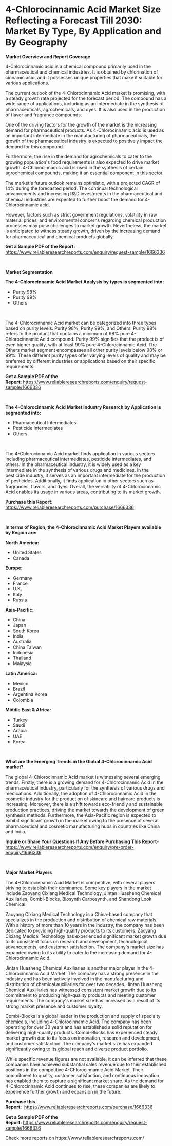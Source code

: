 <p><h1>4-Chlorocinnamic Acid Market Size Reflecting a Forecast Till 2030: Market By Type, By Application and By Geography</h1></p><p><strong>Market Overview and Report Coverage</strong></p>
<p><p>4-Chlorocinnamic acid is a chemical compound primarily used in the pharmaceutical and chemical industries. It is obtained by chlorination of cinnamic acid, and it possesses unique properties that make it suitable for various applications.</p><p>The current outlook of the 4-Chlorocinnamic Acid market is promising, with a steady growth rate projected for the forecast period. The compound has a wide range of applications, including as an intermediate in the synthesis of pharmaceuticals, agrochemicals, and dyes. It is also used in the production of flavor and fragrance compounds.</p><p>One of the driving factors for the growth of the market is the increasing demand for pharmaceutical products. As 4-Chlorocinnamic acid is used as an important intermediate in the manufacturing of pharmaceuticals, the growth of the pharmaceutical industry is expected to positively impact the demand for this compound.</p><p>Furthermore, the rise in the demand for agrochemicals to cater to the growing population's food requirements is also expected to drive market growth. 4-Chlorocinnamic acid is used in the synthesis of certain agrochemical compounds, making it an essential component in this sector.</p><p>The market's future outlook remains optimistic, with a projected CAGR of 14% during the forecasted period. The continual technological advancements and increasing R&D investments in the pharmaceutical and chemical industries are expected to further boost the demand for 4-Chlorocinnamic acid.</p><p>However, factors such as strict government regulations, volatility in raw material prices, and environmental concerns regarding chemical production processes may pose challenges to market growth. Nevertheless, the market is anticipated to witness steady growth, driven by the increasing demand for pharmaceutical and chemical products globally.</p></p>
<p><strong>Get a Sample PDF of the Report:</strong> <a href="https://www.reliableresearchreports.com/enquiry/request-sample/1666336">https://www.reliableresearchreports.com/enquiry/request-sample/1666336</a></p>
<p>&nbsp;</p>
<p><strong>Market Segmentation</strong></p>
<p><strong>The 4-Chlorocinnamic Acid Market Analysis by types is segmented into:</strong></p>
<p><ul><li>Purity 98%</li><li>Purity 99%</li><li>Others</li></ul></p>
<p>&nbsp;</p>
<p><p>The 4-Chlorocinnamic Acid market can be categorized into three types based on purity levels: Purity 98%, Purity 99%, and Others. Purity 98% refers to the product that contains a minimum of 98% pure 4-Chlorocinnamic Acid compound. Purity 99% signifies that the product is of even higher quality, with at least 99% pure 4-Chlorocinnamic Acid. The Others market segment encompasses all other purity levels below 98% or 99%. These different purity types offer varying levels of quality and may be preferred by different industries or applications based on their specific requirements.</p></p>
<p><strong>Get a Sample PDF of the Report:</strong>&nbsp;<a href="https://www.reliableresearchreports.com/enquiry/request-sample/1666336">https://www.reliableresearchreports.com/enquiry/request-sample/1666336</a></p>
<p>&nbsp;</p>
<p><strong>The 4-Chlorocinnamic Acid Market Industry Research by Application is segmented into:</strong></p>
<p><ul><li>Pharmaceutical Intermediates</li><li>Pesticide Intermediates</li><li>Others</li></ul></p>
<p>&nbsp;</p>
<p><p>The 4-Chlorocinnamic Acid market finds application in various sectors including pharmaceutical intermediates, pesticide intermediates, and others. In the pharmaceutical industry, it is widely used as a key intermediate in the synthesis of various drugs and medicines. In the pesticide industry, it serves as an important intermediate for the production of pesticides. Additionally, it finds application in other sectors such as fragrances, flavors, and dyes. Overall, the versatility of 4-Chlorocinnamic Acid enables its usage in various areas, contributing to its market growth.</p></p>
<p><strong>Purchase this Report:</strong>&nbsp; <a href="https://www.reliableresearchreports.com/purchase/1666336">https://www.reliableresearchreports.com/purchase/1666336</a></p>
<p>&nbsp;</p>
<p><strong>In terms of Region, the 4-Chlorocinnamic Acid Market Players available by Region are:</strong></p>
<p>
    <p> <strong> North America: </strong>
        <ul>
            <li>United States</li>
            <li>Canada</li>
        </ul>
        </p> 
    <p> <strong> Europe: </strong>
        <ul>
            <li>Germany</li>
            <li>France</li>
            <li>U.K.</li>
            <li>Italy</li>
            <li>Russia</li>
        </ul>
        </p> 
    <p> <strong> Asia-Pacific: </strong>
        <ul>
            <li>China</li>
            <li>Japan</li>
            <li>South Korea</li>
            <li>India</li>
            <li>Australia</li>
            <li>China Taiwan</li>
            <li>Indonesia</li>
            <li>Thailand</li>
            <li>Malaysia</li>
        </ul>
        </p> 
    <p> <strong> Latin America: </strong>
        <ul>
            <li>Mexico</li>
            <li>Brazil</li>
            <li>Argentina Korea</li>
            <li>Colombia</li>
        </ul>
        </p> 
    <p> <strong> Middle East & Africa: </strong>
        <ul>
            <li>Turkey</li>
            <li>Saudi</li>
            <li>Arabia</li>
            <li>UAE</li>
            <li>Korea</li>
        </ul>
    </p>
    </p>
<p>&nbsp;</p>
<p><strong>What are the Emerging Trends in the Global 4-Chlorocinnamic Acid market?</strong></p>
<p><p>The global 4-Chlorocinnamic Acid market is witnessing several emerging trends. Firstly, there is a growing demand for 4-Chlorocinnamic Acid in the pharmaceutical industry, particularly for the synthesis of various drugs and medications. Additionally, the adoption of 4-Chlorocinnamic Acid in the cosmetic industry for the production of skincare and haircare products is increasing. Moreover, there is a shift towards eco-friendly and sustainable production practices, driving the market towards the development of green synthesis methods. Furthermore, the Asia-Pacific region is expected to exhibit significant growth in the market owing to the presence of several pharmaceutical and cosmetic manufacturing hubs in countries like China and India.</p></p>
<p><strong>Inquire or Share Your Questions If Any Before Purchasing This Report</strong>- <a href="https://www.reliableresearchreports.com/enquiry/pre-order-enquiry/1666336">https://www.reliableresearchreports.com/enquiry/pre-order-enquiry/1666336</a></p>
<p>&nbsp;</p>
<p><strong>Major Market Players</strong></p>
<p><p>The 4-Chlorocinnamic Acid Market is competitive, with several players striving to establish their dominance. Some key players in the market include Zaoyang Cixiang Medical Technology, Jintan Huasheng Chemical Auxiliaries, Combi-Blocks, Biosynth Carbosynth, and Shandong Look Chemical.</p><p>Zaoyang Cixiang Medical Technology is a China-based company that specializes in the production and distribution of chemical raw materials. With a history of more than 10 years in the industry, the company has been dedicated to providing high-quality products to its customers. Zaoyang Cixiang Medical Technology has experienced significant market growth due to its consistent focus on research and development, technological advancements, and customer satisfaction. The company's market size has expanded owing to its ability to cater to the increasing demand for 4-Chlorocinnamic Acid.</p><p>Jintan Huasheng Chemical Auxiliaries is another major player in the 4-Chlorocinnamic Acid Market. The company has a strong presence in the industry and has been actively involved in the manufacturing and distribution of chemical auxiliaries for over two decades. Jintan Huasheng Chemical Auxiliaries has witnessed consistent market growth due to its commitment to producing high-quality products and meeting customer requirements. The company's market size has increased as a result of its strong market presence and customer loyalty.</p><p>Combi-Blocks is a global leader in the production and supply of specialty chemicals, including 4-Chlorocinnamic Acid. The company has been operating for over 30 years and has established a solid reputation for delivering high-quality products. Combi-Blocks has experienced steady market growth due to its focus on innovation, research and development, and customer satisfaction. The company's market size has expanded significantly owing to its global reach and diverse product portfolio.</p><p>While specific revenue figures are not available, it can be inferred that these companies have achieved substantial sales revenue due to their established positions in the competitive 4-Chlorocinnamic Acid Market. Their commitment to quality, customer satisfaction, and continuous innovation has enabled them to capture a significant market share. As the demand for 4-Chlorocinnamic Acid continues to rise, these companies are likely to experience further growth and expansion in the future.</p></p>
<p><strong>Purchase this Report:</strong>&nbsp;&nbsp;<a href="https://www.reliableresearchreports.com/purchase/1666336">https://www.reliableresearchreports.com/purchase/1666336</a></p>
<p></p>
<p><strong>Get a Sample PDF of the Report:</strong>&nbsp;<a href="https://www.reliableresearchreports.com/enquiry/request-sample/1666336">https://www.reliableresearchreports.com/enquiry/request-sample/1666336</a></p>
<p>Check more reports on https://www.reliableresearchreports.com/</p>